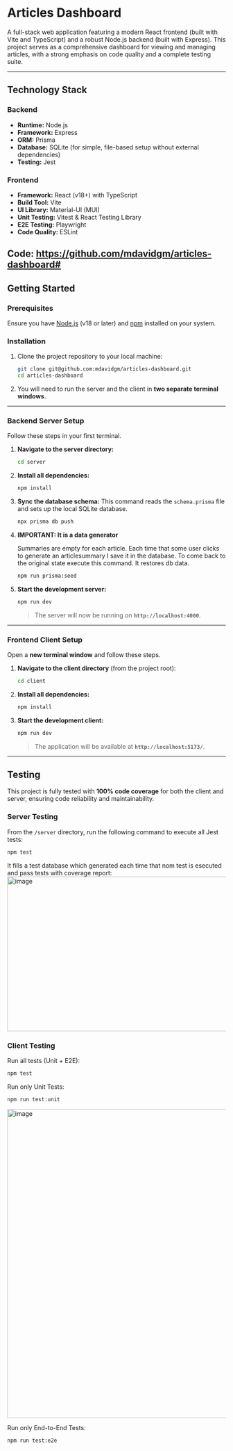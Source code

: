 # Articles Dashboard

A full-stack web application featuring a modern React frontend (built with Vite and TypeScript) and a robust Node.js backend (built with Express). This project serves as a comprehensive dashboard for viewing and managing articles, with a strong emphasis on code quality and a complete testing suite.

---

## Technology Stack

### **Backend**
* **Runtime:** Node.js
* **Framework:** Express
* **ORM:** Prisma
* **Database:** SQLite (for simple, file-based setup without external dependencies)
* **Testing:** Jest

### **Frontend**
* **Framework:** React (v18+) with TypeScript
* **Build Tool:** Vite
* **UI Library:** Material-UI (MUI)
* **Unit Testing:** Vitest & React Testing Library
* **E2E Testing:** Playwright
* **Code Quality:** ESLint

Code: https://github.com/mdavidgm/articles-dashboard#
---

## Getting Started

### Prerequisites

Ensure you have [Node.js](https://nodejs.org/) (v18 or later) and [npm](https://www.npmjs.com/) installed on your system.

### Installation

1.  Clone the project repository to your local machine:
    ```bash
    git clone git@github.com:mdavidgm/articles-dashboard.git
    cd articles-dashboard
    ```

2.  You will need to run the server and the client in **two separate terminal windows**.

---

### Backend Server Setup

Follow these steps in your first terminal.

1.  **Navigate to the server directory:**
    ```bash
    cd server
    ```

2.  **Install all dependencies:**
    ```bash
    npm install
    ```

3.  **Sync the database schema:**
    This command reads the `schema.prisma` file and sets up the local SQLite database.
    ```bash
    npx prisma db push
    ```

4.  **IMPORTANT: It is a data generator**

    Summaries are empty for each article. Each time that some user clicks to generate an articlesummary I save it in the database. To come back to the original state execute this command. It restores db data.

    ```bash
    npm run prisma:seed
    ```

5.  **Start the development server:**
    ```bash
    npm run dev
    ```
    > The server will now be running on **`http://localhost:4000`**.

---

### Frontend Client Setup

Open a **new terminal window** and follow these steps.

1.  **Navigate to the client directory** (from the project root):
    ```bash
    cd client
    ```

2.  **Install all dependencies:**
    ```bash
    npm install
    ```

3.  **Start the development client:**
    ```bash
    npm run dev
    ```
    > The application will be available at **`http://localhost:5173/`**.

---

## Testing

This project is fully tested with **100% code coverage** for both the client and server, ensuring code reliability and maintainability.

### **Server Testing**

From the `/server` directory, run the following command to execute all Jest tests:
```bash
npm test
```
It fills a test database which generated each time that nom test is esecuted and pass tests with coverage report:
<img width="639" height="356" alt="image" src="https://github.com/user-attachments/assets/9e26998a-47e7-4d3b-bf20-2dd4c2fbc7ff" />

### **Client Testing**

Run all tests (Unit + E2E):
```bash
npm test
```
Run only Unit Tests:
```bash
npm run test:unit
```
<img width="791" height="711" alt="image" src="https://github.com/user-attachments/assets/733b8d68-e321-4ca8-a033-bd29c2668d8e" />



Run only End-to-End Tests:
```bash
npm run test:e2e
```
